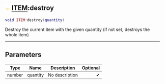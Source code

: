 ## ![shared](../../.gitbook/assets/shared.png) [ITEM](https://iaswiki.rawr.dev/readme/item):destroy

```lua
void ITEM:destroy(quantity)
```

Destroy the current item with the given quantity (if not set, destroys the whole item)

------
## Parameters

| Type   | Name | Description | Optional |
| ------ | ---- | ----------- | -------: |
| number | quantity | No description | ✔ |

